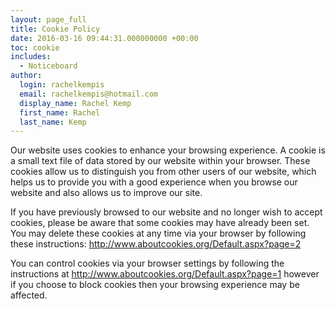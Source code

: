 ```yaml
---
layout: page_full
title: Cookie Policy
date: 2016-03-16 09:44:31.000000000 +00:00
toc: cookie
includes:
  - Noticeboard
author:
  login: rachelkempis
  email: rachelkempis@hotmail.com
  display_name: Rachel Kemp
  first_name: Rachel
  last_name: Kemp
---
```

Our website uses cookies to enhance your browsing experience. A cookie is a small text file of data stored by our website within your browser. These cookies allow us to distinguish you from other users of our website, which helps us to provide you with a good experience when you browse our website and also allows us to improve our site.

If you have previously browsed to our website and no longer wish to accept cookies, please be aware that some cookies may have already been set. You may delete these cookies at any time via your browser by following these instructions: <a href="http://www.aboutcookies.org/Default.aspx?page=2" target="_blank" rel="noopener">http://www.aboutcookies.org/Default.aspx?page=2</a>

You can control cookies via your browser settings by following the instructions at <a href="http://www.aboutcookies.org/Default.aspx?page=1" target="_blank" rel="noopener">http://www.aboutcookies.org/Default.aspx?page=1</a> however if you choose to block cookies then your browsing experience may be affected.
